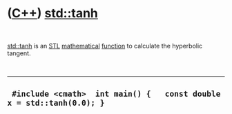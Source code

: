 
 

 

 

 

 

([C++](Cpp.md)) [std::tanh](CppStdTanh.md)
=========================================

 

[std::tanh](CppStdTanh.md) is an [STL](CppStl.md)
[mathematical](CppMath.md) [function](CppFunction.md) to calculate the
hyperbolic tangent.

 

  ------------------------------------------------------------------------
  ` #include <cmath>  int main() {   const double x = std::tanh(0.0); }`
  ------------------------------------------------------------------------

 

 

 

 

 

 

